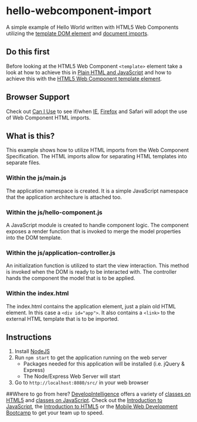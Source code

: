 # hello-webcomponent-import
A simple example of Hello World written with HTML5 Web Components utilizing the [template DOM element](http://www.w3.org/TR/html51/semantics.html#the-template-element) and [document imports](http://w3c.github.io/webcomponents/spec/imports/).

## Do this first
  Before looking at the HTML5 Web Component `<template>` element take a look at how to achieve this in [Plain HTML and JavaScript](https://github.com/DevelopIntelligenceBoulder/hello-plain-old-javascript) and how to achieve this with the [HTML5 Web Component template element](https://github.com/DevelopIntelligenceBoulder/hello-webcomponent-template).
  
## Browser Support
  Check out [Can I Use](http://caniuse.com/#feat=imports) to see if/when [IE](https://status.modern.ie/htmlimports), [Firefox](https://developer.mozilla.org/en-US/docs/Web/Web_Components/HTML_Imports) and Safari will adopt the use of Web Component HTML imports.
  
## What is this?
  This example shows how to utilize HTML imports from the Web Component Specification. The HTML imports allow for separating HTML templates into separate files.
  
### Within the js/main.js
The application namespace is created. It is a simple JavaScript namespace that the application architecture is attached too.

### Within the js/hello-component.js
A JavaScript module is created to handle component logic. The component exposes a render function that is invoked to merge the model properties into the DOM template. 

### Within the js/application-controller.js
An initialization function is utilized to start the view interaction. This method is invoked when the DOM is ready to be interacted with. The controller hands the component the model that is to be applied.

### Within the index.html
The index.html contains the application element, just a plain old HTML element. In this case a `<div id="app">`. It also contains a `<link>` to the external HTML template that is to be imported.

## Instructions
1. Install [NodeJS](https://nodejs.org/)
2. Run `npm start` to get the application running on the web server
    * Packages needed for this application will be installed (i.e. jQuery & Express)
    * The Node/Express Web Server will start
3. Go to `http://localhost:8080/src/` in your web browser

##Where to go from here?
[DevelopIntelligence](http://www.developintelligence.com/) offers a variety of [classes on HTML5](http://www.developintelligence.com/catalog/web-development-training/html-html5) and [classes on JavaScript](http://www.developintelligence.com/catalog/web-development-training/core-javascript). Check out the [Introduction to JavaScript](http://www.developintelligence.com/catalog/web-development-training/core-javascript/introduction-to-javascript), the [Introduction to HTML5](http://www.developintelligence.com/catalog/web-development-training/html-html5/introduction-to-html5) or the [Mobile Web Development Bootcamp](http://www.developintelligence.com/catalog/web-development-training/mobile-web-development-boot-camp) to get your team up to speed.